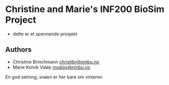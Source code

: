 # Christine and Marie's INF200 BioSim Project 

- dette er et spennende prosjekt

## Authors

- Christine Brinchmann <christibr@nmbu.no>
- Marie Kolvik Valøy <mvaloy@nmbu.no>

En god setning, snøen er her bare om vinteren